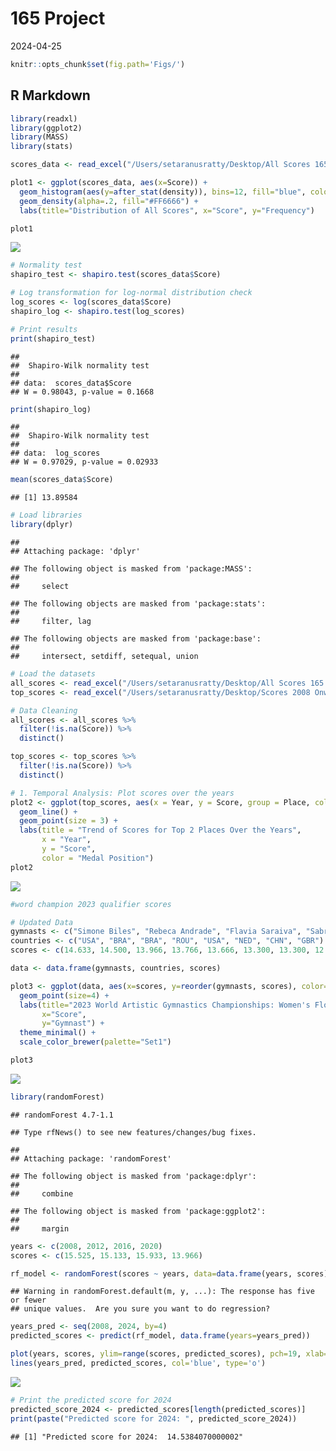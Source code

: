 165 Project
================
2024-04-25

``` r
knitr::opts_chunk$set(fig.path='Figs/')
```

## R Markdown

``` r
library(readxl)
library(ggplot2)
library(MASS)
library(stats)

scores_data <- read_excel("/Users/setaranusratty/Desktop/All Scores 165.xlsx")

plot1 <- ggplot(scores_data, aes(x=Score)) +
  geom_histogram(aes(y=after_stat(density)), bins=12, fill="blue", color="black") +
  geom_density(alpha=.2, fill="#FF6666") +
  labs(title="Distribution of All Scores", x="Score", y="Frequency")

plot1
```

![](Figs/cars-1.png)<!-- -->

``` r
# Normality test
shapiro_test <- shapiro.test(scores_data$Score)

# Log transformation for log-normal distribution check
log_scores <- log(scores_data$Score)
shapiro_log <- shapiro.test(log_scores)

# Print results
print(shapiro_test)
```

    ## 
    ##  Shapiro-Wilk normality test
    ## 
    ## data:  scores_data$Score
    ## W = 0.98043, p-value = 0.1668

``` r
print(shapiro_log)
```

    ## 
    ##  Shapiro-Wilk normality test
    ## 
    ## data:  log_scores
    ## W = 0.97029, p-value = 0.02933

``` r
mean(scores_data$Score)
```

    ## [1] 13.89584

``` r
# Load libraries
library(dplyr)
```

    ## 
    ## Attaching package: 'dplyr'

    ## The following object is masked from 'package:MASS':
    ## 
    ##     select

    ## The following objects are masked from 'package:stats':
    ## 
    ##     filter, lag

    ## The following objects are masked from 'package:base':
    ## 
    ##     intersect, setdiff, setequal, union

``` r
# Load the datasets
all_scores <- read_excel("/Users/setaranusratty/Desktop/All Scores 165.xlsx")
top_scores <- read_excel("/Users/setaranusratty/Desktop/Scores 2008 Onwards 165.xlsx")

# Data Cleaning
all_scores <- all_scores %>% 
  filter(!is.na(Score)) %>%
  distinct()

top_scores <- top_scores %>% 
  filter(!is.na(Score)) %>%
  distinct()

# 1. Temporal Analysis: Plot scores over the years
plot2 <- ggplot(top_scores, aes(x = Year, y = Score, group = Place, color = factor(Place))) +
  geom_line() +
  geom_point(size = 3) +
  labs(title = "Trend of Scores for Top 2 Places Over the Years",
       x = "Year",
       y = "Score",
       color = "Medal Position")
plot2
```

![](Figs/unnamed-chunk-1-1.png)<!-- -->

``` r
#word champion 2023 qualifier scores

# Updated Data
gymnasts <- c("Simone Biles", "Rebeca Andrade", "Flavia Saraiva", "Sabrina Maneca-Voinea", "Shilese Jones", "Naomi Visser", "Zhou Yaqin", "Alice Kinsella")
countries <- c("USA", "BRA", "BRA", "ROU", "USA", "NED", "CHN", "GBR")
scores <- c(14.633, 14.500, 13.966, 13.766, 13.666, 13.300, 13.300, 12.666)

data <- data.frame(gymnasts, countries, scores)

plot3 <- ggplot(data, aes(x=scores, y=reorder(gymnasts, scores), color=countries)) + 
  geom_point(size=4) +
  labs(title="2023 World Artistic Gymnastics Championships: Women's Floor Qualification",
       x="Score",
       y="Gymnast") +
  theme_minimal() +
  scale_color_brewer(palette="Set1")

plot3
```

![](Figs/unnamed-chunk-2-1.png)<!-- -->

``` r
library(randomForest)
```

    ## randomForest 4.7-1.1

    ## Type rfNews() to see new features/changes/bug fixes.

    ## 
    ## Attaching package: 'randomForest'

    ## The following object is masked from 'package:dplyr':
    ## 
    ##     combine

    ## The following object is masked from 'package:ggplot2':
    ## 
    ##     margin

``` r
years <- c(2008, 2012, 2016, 2020)
scores <- c(15.525, 15.133, 15.933, 13.966)  

rf_model <- randomForest(scores ~ years, data=data.frame(years, scores), ntree=1000, importance=TRUE)
```

    ## Warning in randomForest.default(m, y, ...): The response has five or fewer
    ## unique values.  Are you sure you want to do regression?

``` r
years_pred <- seq(2008, 2024, by=4)
predicted_scores <- predict(rf_model, data.frame(years=years_pred))

plot(years, scores, ylim=range(scores, predicted_scores), pch=19, xlab="Year", ylab="Scores", main="Random Forest Predictions vs Actual Scores")
lines(years_pred, predicted_scores, col='blue', type='o')
```

![](Figs/unnamed-chunk-3-1.png)<!-- -->

``` r
# Print the predicted score for 2024
predicted_score_2024 <- predicted_scores[length(predicted_scores)]
print(paste("Predicted score for 2024: ", predicted_score_2024))
```

    ## [1] "Predicted score for 2024:  14.5384070000002"

